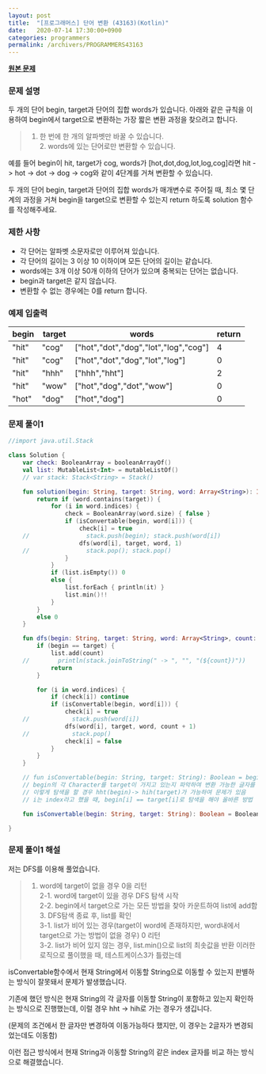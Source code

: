 ```yaml
---
layout: post
title:  "[프로그래머스] 단어 변환 (43163)(Kotlin)"
date:   2020-07-14 17:30:00+0900
categories: programmers
permalink: /archivers/PROGRAMMERS43163
---
```


**[원본 문제](https://programmers.co.kr/learn/courses/30/lessons/43163)**

### 문제 설명

두 개의 단어 begin, target과 단어의 집합 words가 있습니다.
아래와 같은 규칙을 이용하여 begin에서 target으로 변환하는 가장 짧은 변환 과정을 찾으려고 합니다.

> 1. 한 번에 한 개의 알파벳만 바꿀 수 있습니다.<br>2. words에 있는 단어로만 변환할 수 있습니다.

예를 들어 begin이 hit, target가 cog, words가 [hot,dot,dog,lot,log,cog]라면 hit -> hot -> dot -> dog -> cog와 같이 4단계를 거쳐 변환할 수 있습니다.

두 개의 단어 begin, target과 단어의 집합 words가 매개변수로 주어질 때, 최소 몇 단계의 과정을 거쳐 begin을 target으로 변환할 수 있는지 return 하도록 solution 함수를 작성해주세요.

### 제한 사항

  * 각 단어는 알파벳 소문자로만 이루어져 있습니다.
  * 각 단어의 길이는 3 이상 10 이하이며 모든 단어의 길이는 같습니다.
  * words에는 3개 이상 50개 이하의 단어가 있으며 중복되는 단어는 없습니다.
  * begin과 target은 같지 않습니다.
  * 변환할 수 없는 경우에는 0를 return 합니다.

### 예제 입출력

|begin|target|words|return|
|-|-|-|-|
|"hit"|"cog"|["hot","dot","dog","lot","log","cog"]|4|
|"hit"|"cog"|["hot","dot","dog","lot","log"]|0|
|"hit"|"hhh"|["hhh","hht"]|2|
|"hit"|"wow"|["hot","dog","dot","wow"]|0|
|"hot"|"dog"|["hot","dog"]|0|

### 문제 풀이1

```kotlin
//import java.util.Stack

class Solution {
    var check: BooleanArray = booleanArrayOf()
    val list: MutableList<Int> = mutableListOf()
    // var stack: Stack<String> = Stack()

    fun solution(begin: String, target: String, word: Array<String>): Int {
        return if (word.contains(target)) {
            for (i in word.indices) {
                check = BooleanArray(word.size) { false }
                if (isConvertable(begin, word[i])) {
                    check[i] = true
    //                stack.push(begin); stack.push(word[i])
                    dfs(word[i], target, word, 1)
    //                stack.pop(); stack.pop()
                }
            }
            if (list.isEmpty()) 0
            else {
                list.forEach { println(it) }
                list.min()!!
            }
        }
        else 0
    }

    fun dfs(begin: String, target: String, word: Array<String>, count: Int) {
        if (begin == target) {
            list.add(count)
    //        println(stack.joinToString(" -> ", "", "(${count})"))
            return
        }

        for (i in word.indices) {
            if (check[i]) continue
            if (isConvertable(begin, word[i])) {
                check[i] = true
    //            stack.push(word[i])
                dfs(word[i], target, word, count + 1)
    //            stack.pop()
                check[i] = false
            }
        }
    }

    // fun isConvertable(begin: String, target: String): Boolean = begin.filter { target.contains(it) }.count() == begin.length - 1
    // begin의 각 Character를 target이 가지고 있는지 파악하여 변환 가능한 글자를 찾아내려 했지만
    // 이렇게 탐색을 할 경우 hht(begin)-> hih(target)가 가능하여 문제가 있음
    // i는 index라고 했을 때, begin[i] == target[i]로 탐색을 해야 올바른 방법

    fun isConvertable(begin: String, target: String): Boolean = BooleanArray(begin.length) { begin[it] == target[it] }.count { it } == begin.length - 1

}
```

### 문제 풀이1 해설

저는 DFS를 이용해 풀었습니다.

>1. word에 target이 없을 경우 0을 리턴<br>2\-1. word에 target이 있을 경우 DFS 탐색 시작<br>2\-2. begin에서 target으로 가는 모든 방법을 찾아 카운트하여 list에 add함<br>3. DFS탐색 종료 후, list를 확인<br>3\-1. list가 비어 있는 경우(target이 word에 존재하지만, word내에서 target으로 가는 방법이 없을 경우) 0 리턴<br>3\-2. list가 비어 있지 않는 경우, list.min()으로 list의 최솟값을 반환
이러한 로직으로 풀이했을 때, 테스트케이스3가 틀렸는데

isConvertable함수에서 현재 String에서 이동할 String으로 이동할 수 있는지 판별하는 방식이 잘못돼서 문제가 발생했습니다.

기존에 했던 방식은 현재 String의 각 글자를 이동할 String이 포함하고 있는지 확인하는 방식으로 진행했는데, 이럴 경우 hht -> hih로 가는 경우가 생깁니다.

(문제의 조건에서 한 글자만 변경하여 이동가능하다 했지만, 이 경우는 2글자가 변경되었는데도 이동함)

이런 접근 방식에서 현재 String과 이동할 String의 같은 index 글자를 비교 하는 방식으로 해결했습니다.
